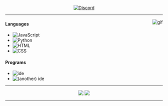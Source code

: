 <p align="center">
    <a href="https://discord.com/users/411704274599542794">
        <img src="https://discord.c99.nl/widget/theme-2/411704274599542794.png" alt="Discord"/>
    </a>
    </p>
    
---

<img alt="gif" src="https://i.imgur.com/4TpbeWn.jpeg" align="right"/>

#### Languages
- ![JavaScript](https://img.shields.io/badge/-JavaScript-5e79ff)
- ![Python](https://img.shields.io/badge/-Python-5e79ff)
- ![HTML](https://img.shields.io/badge/-HTML-5e79ff)
- ![CSS](https://img.shields.io/badge/-CSS-5e79ff)
#### Programs
- ![ide](https://img.shields.io/badge/-VS_Code-5e79ff)
- ![(another) ide](https://img.shields.io/badge/-Repl.it-5e79ff)
---

<p align="center">
    <a href="https://www.nuggy.space/"><img src="https://img.shields.io/badge/-My_Website-5e79ff?style=flat"/></a>
    <a href="https://denomoves.site/"><img src="https://img.shields.io/badge/-Movie_Website-5e79ff?style=flat"/></a>
</p>

---

